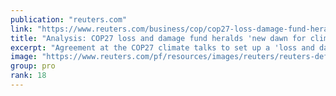 ```yaml
---
publication: "reuters.com"
link: "https://www.reuters.com/business/cop/cop27-loss-damage-fund-heralds-new-dawn-climate-justice-2022-11-20/"
title: "Analysis: COP27 loss and damage fund heralds 'new dawn for climate justice'"
excerpt: "Agreement at the COP27 climate talks to set up a 'loss and damage' fund marks a milestone in the long fight to get help for poor communities on the frontlines of global warming, said officials and cam"
image: "https://www.reuters.com/pf/resources/images/reuters/reuters-default.png?d=120"
group: pro
rank: 18
---
```


